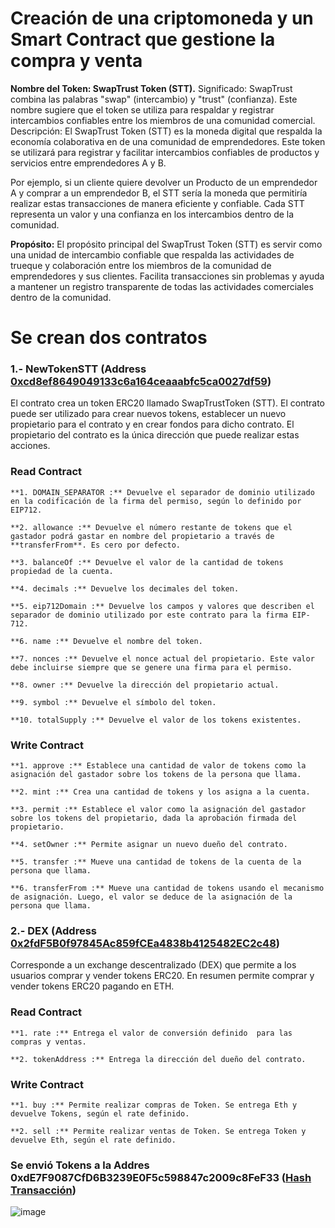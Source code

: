 # Creación de una criptomoneda y un Smart Contract que gestione la compra y venta


**Nombre del Token: SwapTrust Token (STT).**
Significado: SwapTrust combina las palabras "swap" (intercambio) y "trust" (confianza). 
Este nombre sugiere que el token se utiliza para respaldar y registrar intercambios confiables entre los miembros de una comunidad comercial.
Descripción: El SwapTrust Token (STT) es la moneda digital que respalda la economía colaborativa en de una comunidad de emprendedores.
Este token se utilizará para registrar y facilitar intercambios confiables de productos y servicios entre emprendedores A y B.

Por ejemplo, si un cliente quiere devolver un Producto de un emprendedor A y comprar a un emprendedor B, el STT sería la moneda que permitiría realizar estas transacciones de manera eficiente y confiable. 
Cada STT representa un valor y una confianza en los intercambios dentro de la comunidad.

**Propósito:** El propósito principal del SwapTrust Token (STT) es servir como una unidad de intercambio confiable que respalda las actividades de trueque y colaboración entre los miembros de la comunidad de emprendedores y sus clientes.
Facilita transacciones sin problemas y ayuda a mantener un registro transparente de todas las actividades comerciales dentro de la comunidad.







# Se crean dos contratos
### 1.- NewTokenSTT (Address [0xcd8ef8649049133c6a164ceaaabfc5ca0027df59](https://goerli.etherscan.io/address/0xcd8ef8649049133c6a164ceaaabfc5ca0027df59#code)) ###

El contrato crea un token ERC20 llamado SwapTrustToken (STT). El contrato puede ser utilizado para crear nuevos tokens, establecer un nuevo propietario para el contrato y en crear fondos para dicho contrato.
 El propietario del contrato es la única dirección que puede realizar estas acciones.

### Read Contract ###

    **1. DOMAIN_SEPARATOR :** Devuelve el separador de dominio utilizado en la codificación de la firma del permiso, según lo definido por EIP712.
    
    **2. allowance :** Devuelve el número restante de tokens que el gastador podrá gastar en nombre del propietario a través de **transferFrom**. Es cero por defecto.
    
    **3. balanceOf :** Devuelve el valor de la cantidad de tokens propiedad de la cuenta.
    
    **4. decimals :** Devuelve los decimales del token.
    
    **5. eip712Domain :** Devuelve los campos y valores que describen el separador de dominio utilizado por este contrato para la firma EIP-712.
    
    **6. name :** Devuelve el nombre del token.
    
    **7. nonces :** Devuelve el nonce actual del propietario. Este valor debe incluirse siempre que se genere una firma para el permiso.
    
    **8. owner :** Devuelve la dirección del propietario actual.
    
    **9. symbol :** Devuelve el símbolo del token.
    
    **10. totalSupply :** Devuelve el valor de los tokens existentes.

### Write Contract ###

    **1. approve :** Establece una cantidad de valor de tokens como la asignación del gastador sobre los tokens de la persona que llama. 
    
    **2. mint :** Crea una cantidad de tokens y los asigna a la cuenta.
    
    **3. permit :** Establece el valor como la asignación del gastador sobre los tokens del propietario, dada la aprobación firmada del propietario.
    
    **4. setOwner :** Permite asignar un nuevo dueño del contrato.
    
    **5. transfer :** Mueve una cantidad de tokens de la cuenta de la persona que llama. 
    
    **6. transferFrom :** Mueve una cantidad de tokens usando el mecanismo de asignación. Luego, el valor se deduce de la asignación de la persona que llama.


### 2.- DEX (Address [0x2fdF5B0f97845Ac859fCEa4838b4125482EC2c48](https://goerli.etherscan.io/address/0x2fdF5B0f97845Ac859fCEa4838b4125482EC2c48#code)) ###
Corresponde a un exchange descentralizado (DEX) que permite a los usuarios comprar y vender tokens ERC20. En resumen permite comprar y vender tokens ERC20 pagando en ETH.

### Read Contract ###

    **1. rate :** Entrega el valor de conversión definido  para las compras y ventas.
    
    **2. tokenAddress :** Entrega la dirección del dueño del contrato.

### Write Contract ###

    **1. buy :** Permite realizar compras de Token. Se entrega Eth y devuelve Tokens, según el rate definido.
    
    **2. sell :** Permite realizar ventas de Token. Se entrega Token y devuelve Eth, según el rate definido.

### Se envió Tokens a la Addres 0xdE7F9087CfD6B3239E0F5c598847c2009c8FeF33 ([Hash Transacción](https://goerli.etherscan.io/tx/0x594669754b116c46187d4912ff3064d066fb481f6666804edd9b08a56ea7a8a1)) ###

![image](https://github.com/jcontrerasd/NewTokenSTT/assets/27821228/9fd21410-1ba8-428a-9f7b-ba2aac71680d)
